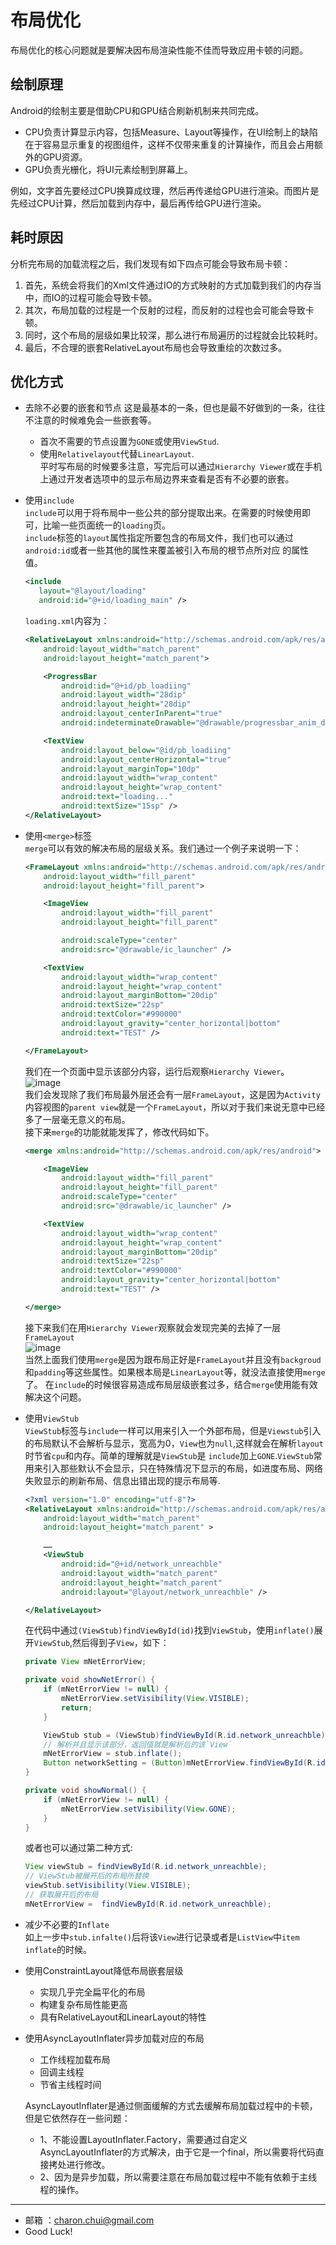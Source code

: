 布局优化
===

布局优化的核心问题就是要解决因布局渲染性能不佳而导致应用卡顿的问题。



## 绘制原理

Android的绘制主要是借助CPU和GPU结合刷新机制来共同完成。

- CPU负责计算显示内容，包括Measure、Layout等操作，在UI绘制上的缺陷在于容易显示重复的视图组件，这样不仅带来重复的计算操作，而且会占用额外的GPU资源。
- GPU负责光栅化，将UI元素绘制到屏幕上。

例如，文字首先要经过CPU换算成纹理，然后再传递给GPU进行渲染。而图片是先经过CPU计算，然后加载到内存中，最后再传给GPU进行渲染。


## 耗时原因
分析完布局的加载流程之后，我们发现有如下四点可能会导致布局卡顿：

1. 首先，系统会将我们的Xml文件通过IO的方式映射的方式加载到我们的内存当中，而IO的过程可能会导致卡顿。
2. 其次，布局加载的过程是一个反射的过程，而反射的过程也会可能会导致卡顿。
3. 同时，这个布局的层级如果比较深，那么进行布局遍历的过程就会比较耗时。
4. 最后，不合理的嵌套RelativeLayout布局也会导致重绘的次数过多。


## 优化方式

- 去除不必要的嵌套和节点
    这是最基本的一条，但也是最不好做到的一条，往往不注意的时候难免会一些嵌套等。    
	
	- 首次不需要的节点设置为`GONE`或使用`ViewStud`.       
	- 使用`Relativelayout`代替`LinearLayout`.        
	平时写布局的时候要多注意，写完后可以通过`Hierarchy Viewer`或在手机上通过开发者选项中的显示布局边界来查看是否有不必要的嵌套。
	
- 使用`include`                
	`include`可以用于将布局中一些公共的部分提取出来。在需要的时候使用即可，比喻一些页面统一的`loading`页。                   
	 `include`标签的`layout`属性指定所要包含的布局文件，我们也可以通过`android:id`或者一些其他的属性来覆盖被引入布局的根节点所对应
 的属性值。      
	 ```xml
	 <include
		layout="@layout/loading"
		android:id="@+id/loading_main" />
	 ```
	`loading.xml`内容为：    
	```xml
	<RelativeLayout xmlns:android="http://schemas.android.com/apk/res/android"
		android:layout_width="match_parent"
		android:layout_height="match_parent">

		<ProgressBar
			android:id="@+id/pb_loadiing"
			android:layout_width="28dip"
			android:layout_height="28dip"
			android:layout_centerInParent="true"
			android:indeterminateDrawable="@drawable/progressbar_anim_drawable" />

		<TextView
			android:layout_below="@id/pb_loadiing"
			android:layout_centerHorizontal="true"
			android:layout_marginTop="10dp"
			android:layout_width="wrap_content"
			android:layout_height="wrap_content"
			android:text="loading..."
			android:textSize="15sp" />
	</RelativeLayout>
	```

- 使用`<merge>`标签                      
	`merge`可以有效的解决布局的层级关系。我们通过一个例子来说明一下：            
	```xml
	<FrameLayout xmlns:android="http://schemas.android.com/apk/res/android"
		android:layout_width="fill_parent"
		android:layout_height="fill_parent">

		<ImageView
			android:layout_width="fill_parent"
			android:layout_height="fill_parent"

			android:scaleType="center"
			android:src="@drawable/ic_launcher" />

		<TextView
			android:layout_width="wrap_content"
			android:layout_height="wrap_content"
			android:layout_marginBottom="20dip"
			android:textSize="22sp"
			android:textColor="#990000"
			android:layout_gravity="center_horizontal|bottom"
			android:text="TEST" />

	</FrameLayout>
	```

	我们在一个页面中显示该部分内容，运行后观察`Hierarchy Viewer`。                
	![image](https://raw.githubusercontent.com/CharonChui/Pictures/master/merge_1.png)               
	我们会发现除了我们布局最外层还会有一层`FrameLayout`，这是因为`Activity`内容视图的`parent view`就是一个`FrameLayout`，所以对于我们来说无意中已经多了一层毫无意义的布局。      
	接下来`merge`的功能就能发挥了，修改代码如下。              
	```xml
	<merge xmlns:android="http://schemas.android.com/apk/res/android">

		<ImageView
			android:layout_width="fill_parent"
			android:layout_height="fill_parent"
			android:scaleType="center"
			android:src="@drawable/ic_launcher" />

		<TextView
			android:layout_width="wrap_content"
			android:layout_height="wrap_content"
			android:layout_marginBottom="20dip"
			android:textSize="22sp"
			android:textColor="#990000"
			android:layout_gravity="center_horizontal|bottom"
			android:text="TEST" />

	</merge>
	```
	接下来我们在用`Hierarchy Viewer`观察就会发现完美的去掉了一层`FrameLayout`                    
	![image](https://raw.githubusercontent.com/CharonChui/Pictures/master/merge_2.png)                        
	当然上面我们使用`merge`是因为跟布局正好是`FrameLayout`并且没有`backgroud`和`padding`等这些属性。如果根本局是`LinearLayout`等，就没法直接使用`merge`了。
	在`include`的时候很容易造成布局层级嵌套过多，结合`merge`使用能有效解决这个问题。
	
- 使用`ViewStub`                           
    `ViewStub`标签与`include`一样可以用来引入一个外部布局，但是`Viewstub`引入的布局默认不会解析与显示，宽高为0，`View`也为`null`,这样就会在解析`layout`时节省`cpu`和内存。简单的理解就是`ViewStub`是
`include`加上`GONE`.`ViewStub`常用来引入那些默认不会显示，只在特殊情况下显示的布局，如进度布局、网络失败显示的刷新布局、信息出错出现的提示布局等.
    ```xml
	<?xml version="1.0" encoding="utf-8"?>
	<RelativeLayout xmlns:android="http://schemas.android.com/apk/res/android"
		android:layout_width="match_parent"
		android:layout_height="match_parent" >

		……
		<ViewStub
			android:id="@+id/network_unreachble"
			android:layout_width="match_parent"
			android:layout_height="match_parent"
			android:layout="@layout/network_unreachble" />

	</RelativeLayout>
	```
	在代码中通过`(ViewStub)findViewById(id)`找到`ViewStub`，使用`inflate()`展开`ViewStub`,然后得到子`View`，如下：
	```java
	private View mNetErrorView;

	private void showNetError() {
		if (mNetErrorView != null) {
			mNetErrorView.setVisibility(View.VISIBLE);
			return;
		}

		ViewStub stub = (ViewStub)findViewById(R.id.network_unreachble);
		// 解析并且显示该部分，返回值就是解析后的该`View`
		mNetErrorView = stub.inflate();
		Button networkSetting = (Button)mNetErrorView.findViewById(R.id.bt_network);
	}

	private void showNormal() {
		if (mNetErrorView != null) {
			mNetErrorView.setVisibility(View.GONE);
		}
	}
	```
	或者也可以通过第二种方式:
	```java
	View viewStub = findViewById(R.id.network_unreachble);
	// ViewStub被展开后的布局所替换
	viewStub.setVisibility(View.VISIBLE);   
	// 获取展开后的布局
	mNetErrorView =  findViewById(R.id.network_unreachble); 
	```

- 减少不必要的`Inflate`                
    如上一步中`stub.infalte()`后将该`View`进行记录或者是`ListView`中`item inflate`的时候。
	
- 使用ConstraintLayout降低布局嵌套层级
    
	- 实现几乎完全扁平化的布局
	- 构建复杂布局性能更高
	- 具有RelativeLayout和LinearLayout的特性
	
- 使用AsyncLayoutInflater异步加载对应的布局

    - 工作线程加载布局
    - 回调主线程
    - 节省主线程时间

    AsyncLayoutInflater是通过侧面缓解的方式去缓解布局加载过程中的卡顿，但是它依然存在一些问题：

    - 1、不能设置LayoutInflater.Factory，需要通过自定义AsyncLayoutInflater的方式解决，由于它是一个final，所以需要将代码直接拷处进行修改。
    - 2、因为是异步加载，所以需要注意在布局加载过程中不能有依赖于主线程的操作。
    

    
---

- 邮箱 ：charon.chui@gmail.com  
- Good Luck! 